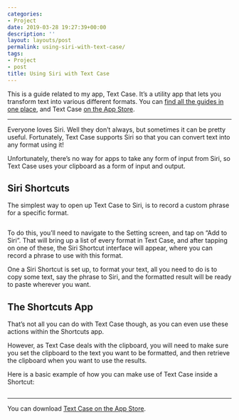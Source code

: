 ```yaml
---
categories:
- Project
date: 2019-03-28 19:27:39+00:00
description: ''
layout: layouts/post
permalink: using-siri-with-text-case/
tags:
- Project
- post
title: Using Siri with Text Case
---
```


<p>This is a guide related to my app, Text Case. It’s a utility app that lets you transform text into various different formats. You can <a href="https://chrishannah.me/category/text-case-guides/">find all the guides in one place</a>, and Text Case <a href="https://itunes.apple.com/us/app/text-case/id1407730596?mt=8">on the App Store</a>.</p>
<hr />
<p>Everyone loves Siri. Well they don’t always, but sometimes it can be pretty useful. Fortunately, Text Case supports Siri so that you can convert text into any format using it!</p>
<p>Unfortunately, there’s no way for apps to take any form of input from Siri, so Text Case uses your clipboard as a form of input and output.</p>
<h2>Siri Shortcuts</h2>
<p>The simplest way to open up Text Case to Siri, is to record a custom phrase for a specific format.</p>
<p><img src="https://chrishannah.me/images/2019/03/Siri-Shortcut.jpeg" alt="" />
<p>To do this, you’ll need to navigate to the Setting screen, and tap on “Add to Siri”. That will bring up a list of every format in Text Case, and after tapping on one of these, the Siri Shortcut interface will appear, where you can record a phrase to use with this format.</p>
<p>One a Siri Shortcut is set up, to format your text, all you need to do is to copy some text, say the phrase to Siri, and the formatted result will be ready to paste wherever you want.</p>
<h2>The Shortcuts App</h2>
<p>That’s not all you can do with Text Case though, as you can even use these actions within the Shortcuts app.</p>
<p>However, as Text Case deals with the clipboard, you will need to make sure you set the clipboard to the text you want to be formatted, and then retrieve the clipboard when you want to use the results.</p>
<p>Here is a basic example of how you can make use of Text Case inside a Shortcut:</p>
<p><img src="https://chrishannah.me/images/2019/03/Shortcut-Example.jpeg" alt="" />
</p>
<hr />
<p>You can download <a href="https://itunes.apple.com/us/app/text-case/id1407730596?mt=8">Text Case on the App Store</a>.</p>
<p>&nbsp;</p>
